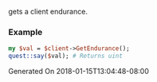 gets a client endurance.
### Example

```perl
my $val = $client->GetEndurance();
quest::say($val); # Returns uint
```


Generated On 2018-01-15T13:04:48-08:00